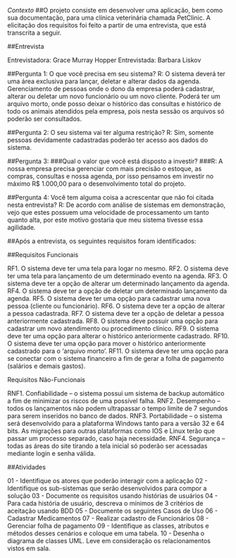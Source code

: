 *Contexto*
##O projeto consiste em desenvolver uma aplicação, bem como sua documentação, para uma clínica veterinária chamada PetClinic. A elicitação dos requisitos foi feito a partir de uma entrevista, que está transcrita a seguir.

##Entrevista

Entrevistadora: Grace Murray Hopper
Entrevistada: Barbara Liskov

##Pergunta 1:
O que você precisa em seu sistema?
R: O sistema deverá ter uma área exclusiva para lançar, deletar e
alterar dados da agenda. Gerenciamento de pessoas onde o dono da
empresa poderá cadastrar, alterar ou deletar um novo funcionário ou um
novo cliente. Poderá ter um arquivo morto, onde posso deixar o histórico
das consultas e histórico de todo os animais atendidos pela empresa, pois
nesta sessão os arquivos só poderão ser consultados.

##Pergunta 2:
O seu sistema vai ter alguma restrição?
R: Sim, somente pessoas devidamente cadastradas poderão ter
acesso aos dados do sistema.

##Pergunta 3:
###Qual o valor que você está disposto a investir?
###R: A nossa empresa precisa gerenciar com mais precisão o estoque,
as compras, consultas e nossa agenda, por isso pensamos em investir no
máximo R$ 1.000,00 para o desenvolvimento total do projeto.

##Pergunta 4:
Você tem alguma coisa a acrescentar que não foi citada nesta
entrevista?
R: De acordo com análise de sistemas em demonstração, vejo que
estes possuem uma velocidade de processamento um tanto quanto alta, por
este motivo gostaria que meu sistema tivesse essa agilidade.



##Após a entrevista, os seguintes requisitos foram identificados:

##Requisitos Funcionais

RF1. O sistema deve ter uma tela para logar no mesmo.
RF2. O sistema deve ter uma tela para lançamento de um determinado
evento na agenda.
RF3. O sistema deve ter a opção de alterar um determinado lançamento da
agenda.
RF4. O sistema deve ter a opção de deletar um determinado lançamento da
agenda.
RF5. O sistema deve ter uma opção para cadastrar uma nova pessoa
(cliente ou funcionário).
RF6. O sistema deve ter a opção de alterar a pessoa cadastrada.
RF7. O sistema deve ter a opção de deletar a pessoa anteriormente
cadastrada.
RF8. O sistema deve possuir uma opção para cadastrar um novo
atendimento ou procedimento clínico.
RF9. O sistema deve ter uma opção para alterar o histórico anteriormente
cadastrado.
RF10. O sistema deve ter uma opção para mover o histórico anteriormente
cadastrado para o ‘arquivo morto’.
RF11. O sistema deve ter uma opção para se conectar com o sistema
financeiro a fim de gerar a folha de pagamento (salários e demais gastos).

Requisitos Não-Funcionais

RNF1. Confiabilidade – o sistema possui um sistema de backup automático
a fim de minimizar os riscos de uma possível falha.
RNF2. Desempenho – todos os lançamentos não podem ultrapassar o
tempo limite de 7 segundos para serem inseridos no banco de dados.
RNF3. Portabilidade – o sistema será desenvolvido para a plataforma
Windows tanto para a versão 32 e 64 bits. As migrações para outras
plataformas como IOS e Linux terão que passar um processo separado,
caso haja necessidade.
RNF4. Segurança – todas as áreas do site tirando a tela inicial só poderão
ser acessadas mediante login e senha válida.


##Atividades

01 - Identifique os atores que poderão interagir com a aplicação
02 - Identifique os sub-sistemas que serão desenvolvidos para compor a solução
03 - Documente os requisitos usando histórias de usuários
04 - Para cada história de usuário, descreva o mínimos de 3 critérios de aceitação usando BDD
05 - Documente os seguintes Casos de Uso
06 - Cadastrar Medicamentos
07 - Realizar cadastro de Funcionários
08 - Gerenciar folha de pagamento
09 - Identifique as classes, atributos e métodos desses cenários e coloque em uma tabela.
10 - Desenha o diagrama de classes UML. Leve em consideração os relacionamentos vistos em sala.
